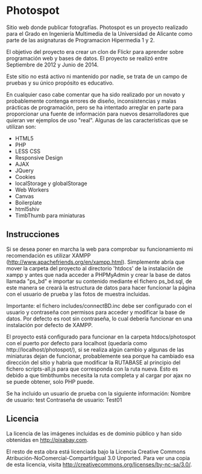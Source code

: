 Photospot
=========

Sitio web donde publicar fotografías.
Photospot es un proyecto realizado para el Grado en Ingeniería Multimedia de la Universidad de Alicante como parte de las asignaturas de Programacion Hipermedia 1 y 2.

El objetivo del proyecto era crear un clon de Flickr para aprender sobre programación web y bases de datos. El proyecto se realizó entre Septiembre de 2012 y Junio de 2014.

Este sitio no está activo ni mantenido por nadie, se trata de un campo de pruebas y su único propósito es educativo.

En cualquier caso cabe comentar que ha sido realizado por un novato y probablemente contenga errores de diseño, inconsistencias y malas prácticas de programación, pero se ha intentado arreglar en parte para proporcionar una fuente de información para nuevos desarrolladores que quieran ver ejemplos de uso "real". Algunas de las características que se utilizan son:

* HTML5
* PHP
* LESS CSS
* Responsive Design
* AJAX
* JQuery
* Cookies
* localStorage y globalStorage
* Web Workers
* Canvas
* Boilerplate
* html5shiv
* TimbThumb para miniaturas

Instrucciones
-------------
Si se desea poner en marcha la web para comprobar su funcionamiento mi recomendación es utilizar XAMPP (http://www.apachefriends.org/en/xampp.html). Simplemente abría que mover la carpeta del proyecto al directorio 'htdocs' de la instalación de xampp y antes que nada acceder a PHPMyAdmin y crear la base de datos llamada "ps_bd" e importar su contenido mediante el fichero ps_bd.sql, de este manera se creará la estructura de datos para hacer funcionar la página con el usuario de prueba y las fotos de muestra incluidas.

Importante: el fichero includes/connectBD.inc debe ser configurado con el usuario y contraseña con permisos para acceder y modificar la base de datos. Por defecto es root sin contraseña, lo cual debería funcionar en una instalación por defecto de XAMPP.

El proyecto está configurado para funcionar en la carpeta htdocs/photospot con el puerto por defecto para localhost (quedaría como http://localhost/photospot/), si se realiza algún cambio y algunas de las miniaturas dejan de funcionar, probablemente sea porque ha cambiado esa dirección del sitio y habría que modificar la RUTABASE al principio del fichero scripts-all.js para que corresponda con la ruta nueva. Esto es debido a que timbthumbs necesita la ruta completa y al cargar por ajax no se puede obtener, solo PHP puede.

Se ha incluido un usuario de prueba con la siguiente información:
	Nombre de usuario:		test
	Contraseña de usuario:	Test01


Licencia
--------
La licencia de las imágenes incluidas es de dominio público y han sido obtenidas en http://pixabay.com.

El resto de esta obra está licenciada bajo la Licencia Creative Commons Atribución-NoComercial-CompartirIgual 3.0 Unported. Para ver una copia de esta licencia, visita http://creativecommons.org/licenses/by-nc-sa/3.0/.
